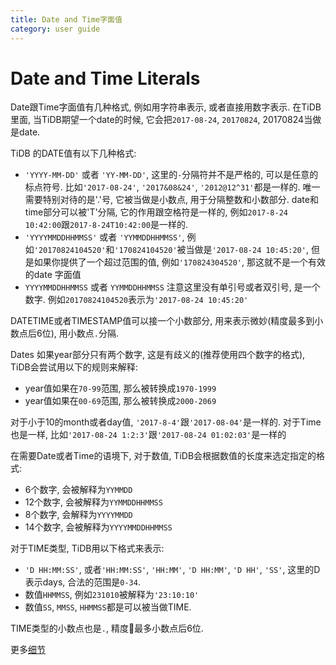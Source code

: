 ```yaml
---
title: Date and Time字面值
category: user guide
---
```


# Date and Time Literals

Date跟Time字面值有几种格式, 例如用字符串表示, 或者直接用数字表示. 在TiDB里面, 当TiDB期望一个date的时候, 它会把`2017-08-24`, `20170824`, 20170824当做是date.

TiDB 的DATE值有以下几种格式:

* `'YYYY-MM-DD'` 或者 `'YY-MM-DD'`, 这里的`-`分隔符并不是严格的, 可以是任意的标点符号. 比如`'2017-08-24'`, `'2017&08&24'`, `'2012@12^31'`都是一样的. 唯一需要特别对待的是'.'号, 它被当做是小数点, 用于分隔整数和小数部分.
date和time部分可以被'T'分隔, 它的作用跟空格符是一样的, 例如`2017-8-24 10:42:00`跟`2017-8-24T10:42:00`是一样的.
* `'YYYYMMDDHHMMSS'` 或者 `'YYMMDDHHMMSS'`, 例如`'20170824104520'`和`'170824104520'`被当做是`'2017-08-24 10:45:20'`, 但是如果你提供了一个超过范围的值, 例如`'170824304520'`, 那这就不是一个有效的date 字面值
* `YYYYMMDDHHMMSS` 或者 `YYMMDDHHMMSS` 注意这里没有单引号或者双引号, 是一个数字. 例如`20170824104520`表示为`'2017-08-24 10:45:20'`

DATETIME或者TIMESTAMP值可以接一个小数部分, 用来表示微妙(精度最多到小数点后6位), 用小数点`.`分隔.

Dates 如果year部分只有两个数字, 这是有歧义的(推荐使用四个数字的格式), TiDB会尝试用以下的规则来解释:

* year值如果在`70-99`范围, 那么被转换成`1970-1999`
* year值如果在`00-69`范围, 那么被转换成`2000-2069`
  
对于小于10的month或者day值, `'2017-8-4'`跟`'2017-08-04'`是一样的. 对于Time也是一样, 比如`'2017-08-24 1:2:3'`跟`'2017-08-24 01:02:03'`是一样的

在需要Date或者Time的语境下, 对于数值, TiDB会根据数值的长度来选定指定的格式:

* 6个数字, 会被解释为`YYMMDD`
* 12个数字, 会被解释为`YYMMDDHHMMSS`
* 8个数字, 会解释为`YYYYMMDD`
* 14个数字, 会被解释为`YYYYMMDDHHMMSS`

对于TIME类型, TiDB用以下格式来表示:

* `'D HH:MM:SS'`, 或者`'HH:MM:SS'`, `'HH:MM'`, `'D HH:MM'`, `'D HH'`, `'SS'`, 这里的D表示days, 合法的范围是`0-34`.
* 数值`HHMMSS`, 例如`231010`被解释为`'23:10:10'`
* 数值`SS`, `MMSS`, `HHMMSS`都是可以被当做TIME.

TIME类型的小数点也是`.`, 精度最多小数点后6位.

更多[细节](https://dev.mysql.com/doc/refman/5.7/en/date-and-time-literals.html)